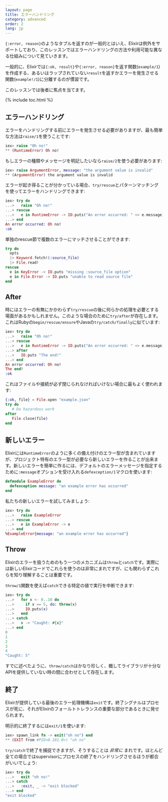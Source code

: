 ```yaml
---
layout: page
title: エラーハンドリング
category: advanced
order: 2
lang: jp
---
```


`{:error, reason}`のようなタプルを返すのが一般的とはいえ、Elixirは例外をサポートしており、このレッスンではエラーハンドリングの方法や利用可能な異なる仕組みについて見ていきます。

一般的に、Elixirでは`{:ok, result}`や`{:error, reason}`を返す関数(`example/1`)を作成する、あるいはラップされていない`result`を返すかエラーを発生させる関数(`example!/1`)に分離するのが慣習です。

このレッスンでは後者に焦点を当てます。

{% include toc.html %}

## エラーハンドリング

エラーをハンドリングする前にエラーを発生させる必要がありますが、最も簡単な方法は`raise/1`を使うことです:

```elixir
iex> raise "Oh no!"
** (RuntimeError) Oh no!
```

もしエラーの種類やメッセージを明記したいなら`raise/2`を使う必要があります:

```elixir
iex> raise ArgumentError, message: "the argument value is invalid"
** (ArgumentError) the argument value is invalid
```

エラーが起き得ることが分かっている場合、`try/rescue`とパターンマッチングを使ってエラーをハンドリングできます:

```elixir
iex> try do
...>   raise "Oh no!"
...> rescue
...>   e in RuntimeError -> IO.puts("An error occurred: " <> e.message)
...> end
An error occurred: Oh no!
:ok
```

単独のrescue節で複数のエラーにマッチさせることができます:

```elixir
try do
  opts
  |> Keyword.fetch!(:source_file)
  |> File.read!
rescue
  e in KeyError -> IO.puts "missing :source_file option"
  e in File.Error -> IO.puts "unable to read source file"
end
```

## After

時にはエラーの有無にかかわらず`try/rescue`の後に何らかの処理を必要とする場面があるかもしれません。このような場合のために`try/after`が存在します。これはRubyの`begin/rescue/ensure`やJavaの`try/catch/finally`に似ています:

```elixir
iex> try do
...>   raise "Oh no!"
...> rescue
...>   e in RuntimeError -> IO.puts("An error occurred: " <> e.message)
...> after
...>   IO.puts "The end!"
...> end
An error occurred: Oh no!
The end!
:ok
```

これはファイルや接続が必ず閉じられなければいけない場合に最もよく使われます:

```elixir
{:ok, file} = File.open "example.json"
try do
   # Do hazardous work
after
   File.close(file)
end
```

## 新しいエラー

Elixirには`RuntimeError`のように多くの備え付けのエラー型が含まれていますが、プロジェクト特有のエラー型が必要なら新しいエラーを作ることが出来ます。新しいエラーを簡単に作るには、デフォルトのエラーメッセージを指定するために`:message`オプションを受け入れる`defexception/1`マクロを使います:

```elixir
defmodule ExampleError do
  defexception message: "an example error has occurred"
end
```

私たちの新しいエラーを試してみましょう:

```elixir
iex> try do
...>   raise ExampleError
...> rescue
...>   e in ExampleError -> e
...> end
%ExampleError{message: "an example error has occurred"}
```

## Throw

Elixirのエラーを扱うためのもう一つのメカニズムは`throw`と`catch`です。実際には新しいElixirコードでこれらを使うのは非常にまれですが、にも関わらずこれらを知り理解することは重要です。

`throw/1`関数を使えば`catch`できる特定の値で実行を中断できます:

```elixir
iex> try do
...>   for x <- 0..10 do
...>     if x == 5, do: throw(x)
...>     IO.puts(x)
...>   end
...> catch
...>   x -> "Caught: #{x}"
...> end
0
1
2
3
4
"Caught: 5"
```

すでに述べたように、`throw/catch`はかなり珍しく、概してライブラリが十分なAPIを提供していない時の間に合わせとして存在します。

## 終了

Elixirが提供している最後のエラー処理機構は`exit`です。終了シグナルはプロセスが死に、それがElixirのフォールトトレランスの重要な部分であるときに発せられます。

明示的に終了するには`exit/1`を使います:

```elixir
iex> spawn_link fn -> exit("oh no") end
** (EXIT from #PID<0.101.0>) "oh no"
```

`try/catch`で終了を捕捉できますが、そうすることは _非常に_ まれです。ほとんど全ての場合ではsupervisorにプロセスの終了をハンドリングさせるほうが都合がいいでしょう:

```elixir
iex> try do
...>   exit "oh no!"
...> catch
...>   :exit, _ -> "exit blocked"
...> end
"exit blocked"
```
